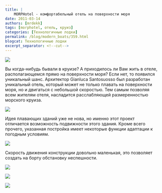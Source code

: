 ```yaml
---
title: |
    MORPHotel - комфортабельный отель на поверхности моря
date: 2011-03-14
authors: [mrdekk]
tags: [morphotel, отель, круиз]
categories: [Технологичные лодки]
permalink: /blog/modern_boats/359.html
blogcat: Технологичные лодки
excerpt_separator: <!--cut-->
---
```



![](http://itw66.ru/uploads/images/00/00/01/2011/03/14/a42963.jpg)


Вы когда-нибудь бывали в круизе? А приходилось ли Вам жить в отеле, располагающемся прямо на поверхности моря? Если нет, то появился уникальный шанс. Архитектор Gianluca Santosuosso был разработан уникальный отель, который может не только плавать на поверхности моря, но и двигаться с небольшой скоростью. Тем самым позволяя всем жителям отеля, насладится расслабляющей размеренностью морского круиза.


<!--cut-->



![](http://itw66.ru/uploads/images/00/00/01/2011/03/14/ed9b96.jpg)


Идея плавающих зданий уже не нова, но именно этот проект отличается возможность подвижности этого здания. Кроме всего прочего, указанная постройка имеет некоторые функции адаптации к погодным условиям. 


![](http://itw66.ru/uploads/images/00/00/01/2011/03/14/60ddd4.jpg)


Скорость движения конструкции довольно маленькая, это позволяет создать на борту обстановку неспешности. 


![](http://itw66.ru/uploads/images/00/00/01/2011/03/14/15e072.jpg)


![](http://itw66.ru/uploads/images/00/00/01/2011/03/14/ef69f8.jpg)


![](http://itw66.ru/uploads/images/00/00/01/2011/03/14/18ca1a.jpg)

